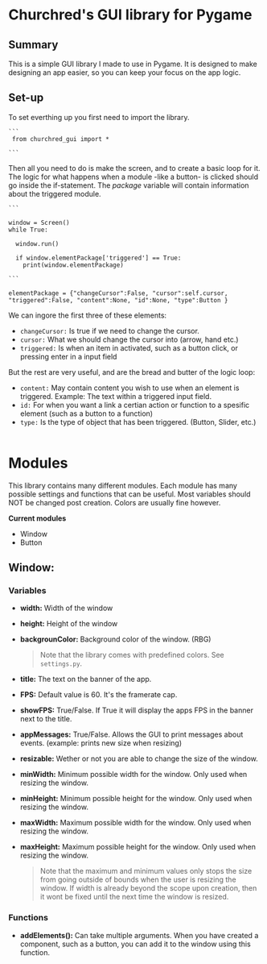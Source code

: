 
# Churchred's GUI library for Pygame

## Summary

This is a simple GUI library I made to use in Pygame. 
It is designed to make designing an app easier, so you can keep your focus on the app logic.


## Set-up

  To set everthing up you first need to import the library.

    ```
     from churchred_gui import *

    ```

    

  Then all you need to do is make the screen, and to create a basic loop for it.
  The logic for what happens when a module -like a button- is clicked should go inside the if-statement.
  The *package* variable will contain information about the triggered module.

    ```

    window = Screen()
    while True:

      window.run()
      
      if window.elementPackage['triggered'] == True:
        print(window.elementPackage)

    ```
  
  `elementPackage = {"changeCursor":False, "cursor":self.cursor, "triggered":False, "content":None, "id":None, "type":Button }`
  <br>

  We can ingore the first three of these elements:
  * `changeCursor:` Is true if we need to change the cursor. 
  * `cursor:` What we should change the cursor into (arrow, hand etc.)
  * `triggered:` Is when an item in activated, such as a button click, or pressing enter in a input field

  But the rest are very useful, and are the bread and butter of the logic loop:
  * `content:` May contain content you wish to use when an element is triggered. Example: The text within a triggered input field.
  * `id:` For when you want a link a certian action or function to a spesific element (such as a button to a function)
  * `type:` Is the type of object that has been triggered. (Button, Slider, etc.)<br><br>

    
# Modules
This library contains many different modules. 
Each module has many possible settings and functions that can be useful.
Most variables should NOT be changed post creation. Colors are usually fine however.

**Current modules**
* Window
* Button

## Window:

### Variables

* **width:** Width of the window
* **height:** Height of the window 
* **backgrounColor:** Background color of the window. (RBG)
  > Note that the library comes with predefined colors. See `settings.py`.
* **title:** The text on the banner of the app.
* **FPS:** Default value is 60. It's the framerate cap.
* **showFPS:** True/False. If True it will display the apps FPS in the banner next to the title.
* **appMessages:** True/False. Allows the GUI to print messages about events. (example: prints new size when resizing)

* **resizable:** Wether or not you are able to change the size of the window.
* **minWidth:** Minimum possible width for the window. Only used when resizing the window. 
* **minHeight:** Minimum possible height for the window. Only used when resizing the window. 
* **maxWidth:** Maximum possible width for the window. Only used when resizing the window. 
* **maxHeight:** Maximum possible height for the window. Only used when resizing the window. 
  > Note that the maximum and minimum values only stops the size from going outside of bounds when the user is resizing the window. If width is already beyond the scope upon creation, then it wont be fixed until the next time the window is resized.



### Functions
* **addElements():** Can take multiple arguments. When you have created a component, such as a button, you can add it to the window using this function.
